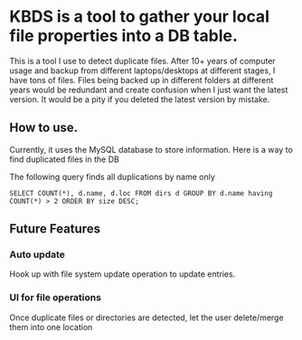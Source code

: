 # KBDS is a tool to gather your local file properties into a DB table.
This is a tool I use to detect duplicate files. 
  After 10+ years of computer usage and backup from different laptops/desktops at different stages, I have tons of files.
Files being backed up in different folders at different years would be redundant and create confusion when I just want the latest version. 
It would be a pity if you deleted the latest version by mistake. 

## How to use. 
Currently, it uses the MySQL database to store information. Here is a way to find duplicated files in the DB

The following query finds all duplications by name only
```
SELECT COUNT(*), d.name, d.loc FROM dirs d GROUP BY d.name having COUNT(*) > 2 ORDER BY size DESC;
```

## Future Features
### Auto update
Hook up with file system update operation to update entries. 
### UI for file operations
Once duplicate files or directories are detected, let the user delete/merge them into one location

